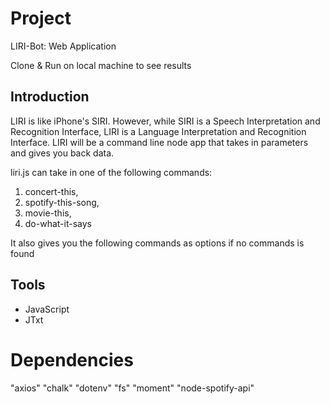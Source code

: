 
# Project

LIRI-Bot: Web Application 

Clone & Run on local machine to see results


## Introduction
LIRI is like iPhone's SIRI. However, while SIRI is a Speech Interpretation and Recognition Interface, LIRI is a Language Interpretation and Recognition Interface. LIRI will be a command line node app that takes in parameters and gives you back data.

liri.js can take in one of the following commands:

1.  concert-this,
1.  spotify-this-song,
1.  movie-this,
1.  do-what-it-says

It also gives you the following commands as options if no commands is found

## Tools

* JavaScript
* JTxt

# Dependencies 
 "axios"
 "chalk"
 "dotenv"
 "fs"
 "moment"
 "node-spotify-api"
  
